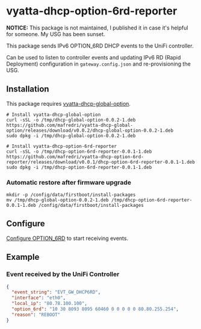 # vyatta-dhcp-option-6rd-reporter

**NOTICE:** This package is not maintained, I published it in case it's helpful for someone. My USG has been sunset.

This package sends IPv6 OPTION_6RD DHCP events to the UniFi controller.

Can be used to listen to controller events and updating IPv6 RD (Rapid Deployment) configuration in `gateway.config.json` and re-provisioning the USG.

## Installation

This package requires [vyatta-dhcp-global-option](https://github.com/mafredri/vyatta-dhcp-global-option).

```console
# Install vyatta-dhcp-global-option
curl -sSL -o /tmp/dhcp-global-option-0.0.2-1.deb https://github.com/mafredri/vyatta-dhcp-global-option/releases/download/v0.0.2/dhcp-global-option-0.0.2-1.deb
sudo dpkg -i /tmp/dhcp-global-option-0.0.2-1.deb

# Install vyatta-dhcp-option-6rd-reporter
curl -sSL -o /tmp/dhcp-option-6rd-reporter-0.0.1-1.deb https://github.com/mafredri/vyatta-dhcp-option-6rd-reporter/releases/download/v0.0.1/dhcp-option-6rd-reporter-0.0.1-1.deb
sudo dpkg -i /tmp/dhcp-option-6rd-reporter-0.0.1-1.deb
```

### Automatic restore after firmware upgrade

```console
mkdir -p /config/data/firstboot/install-packages
mv /tmp/dhcp-global-option-0.0.2-1.deb /tmp/dhcp-option-6rd-reporter-0.0.1-1.deb /config/data/firstboot/install-packages
```

## Configure

[Configure OPTION_6RD](https://github.com/mafredri/vyatta-dhcp-global-option#enable-option-6rd-request) to start receiving events.

## Example

### Event received by the UniFi Controller

```json
{
  "event_string": "EVT_GW_DHCP6RD",
  "interface": "eth0",
  "local_ip": "80.78.100.100",
  "option_6rd": "10 30 8093 8095 60460 0 0 0 0 0 80.80.255.254",
  "reason": "REBOOT"
}
```

